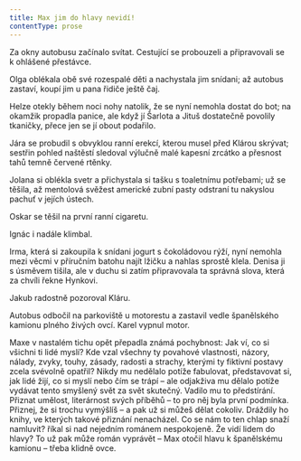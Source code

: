 ```yaml
---
title: Max jim do hlavy nevidí!
contentType: prose
---
```


Za okny autobusu začínalo svítat. Cestující se probouzeli a připravovali se k ohlášené přestávce.

Olga oblékala obě své rozespalé děti a nachystala jim snídani; až autobus zastaví, koupí jim u pana řidiče ještě čaj.

Helze otekly během noci nohy natolik, že se nyní nemohla dostat do bot; na okamžik propadla panice, ale když jí Šarlota a Jituš dostatečně povolily tkaničky, přece jen se jí obout podařilo.

Jára se probudil s obvyklou ranní erekcí, kterou musel před Klárou skrývat; sestřin pohled naštěstí sledoval výlučně malé kapesní zrcátko a přesnost tahů temně červené rtěnky.

Jolana si oblékla svetr a přichystala si tašku s toaletnímu potřebami; už se těšila, až mentolová svěžest americké zubní pasty odstraní tu nakyslou pachuť v jejích ústech.

Oskar se těšil na první ranní cigaretu.

Ignác i nadále klimbal.

Irma, která si zakoupila k snídani jogurt s čokoládovou rýží, nyní nemohla mezi věcmi v příručním batohu najít lžičku a nahlas sprostě klela. Denisa ji s úsměvem tišila, ale v duchu si zatím připravovala ta správná slova, která za chvíli řekne Hynkovi.

Jakub radostně pozoroval Kláru.

Autobus odbočil na parkoviště u motorestu a zastavil vedle španělského kamionu plného živých ovcí. Karel vypnul motor.

Maxe v nastalém tichu opět přepadla známá pochybnost: Jak ví, co si všichni ti lidé myslí? Kde vzal všechny ty povahové vlastnosti, názory, nálady, zvyky, touhy, zásady, radosti a strachy, kterými ty fiktivní postavy zcela svévolně opatřil? Nikdy mu nedělalo potíže fabulovat, představovat si, jak lidé žijí, co si myslí nebo čím se trápí – ale odjakživa mu dělalo potíže vydávat tento smyšlený svět za svět skutečný. Vadilo mu to předstírání. Přiznat umělost, literárnost svých příběhů – to pro něj byla první podmínka. Přiznej, že si trochu vymýšlíš – a pak už si můžeš dělat cokoliv. Dráždily ho knihy, ve kterých takové přiznání nenacházel. Co se nám to ten chlap snaží namluvit? říkal si nad nejedním románem nespokojeně. Že vidí lidem do hlavy? To už pak může román vyprávět – Max otočil hlavu k španělskému kamionu – třeba klidně ovce.
